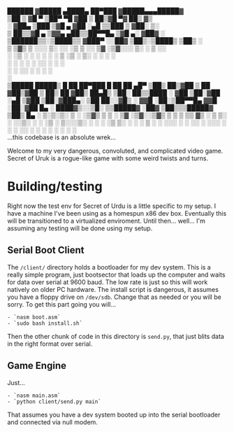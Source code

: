   ██████ ▓█████  ▄████▄   ██▀███  ▓█████▄▄▄█████▓     
▒██    ▒ ▓█   ▀ ▒██▀ ▀█  ▓██ ▒ ██▒▓█   ▀▓  ██▒ ▓▒     
░ ▓██▄   ▒███   ▒▓█    ▄ ▓██ ░▄█ ▒▒███  ▒ ▓██░ ▒░     
  ▒   ██▒▒▓█  ▄ ▒▓▓▄ ▄██▒▒██▀▀█▄  ▒▓█  ▄░ ▓██▓ ░      
▒██████▒▒░▒████▒▒ ▓███▀ ░░██▓ ▒██▒░▒████▒ ▒██▒ ░      
▒ ▒▓▒ ▒ ░░░ ▒░ ░░ ░▒ ▒  ░░ ▒▓ ░▒▓░░░ ▒░ ░ ▒ ░░        
░ ░▒  ░ ░ ░ ░  ░  ░  ▒     ░▒ ░ ▒░ ░ ░  ░   ░         
░  ░  ░     ░   ░          ░░   ░    ░    ░           
      ░     ░  ░░ ░         ░        ░  ░             
                ░                                     
 ▒█████    █████▒    █    ██  ██▀███   █    ██  ██ ▄█▀
▒██▒  ██▒▓██   ▒     ██  ▓██▒▓██ ▒ ██▒ ██  ▓██▒ ██▄█▒ 
▒██░  ██▒▒████ ░    ▓██  ▒██░▓██ ░▄█ ▒▓██  ▒██░▓███▄░ 
▒██   ██░░▓█▒  ░    ▓▓█  ░██░▒██▀▀█▄  ▓▓█  ░██░▓██ █▄ 
░ ████▓▒░░▒█░       ▒▒█████▓ ░██▓ ▒██▒▒▒█████▓ ▒██▒ █▄
░ ▒░▒░▒░  ▒ ░       ░▒▓▒ ▒ ▒ ░ ▒▓ ░▒▓░░▒▓▒ ▒ ▒ ▒ ▒▒ ▓▒
  ░ ▒ ▒░  ░         ░░▒░ ░ ░   ░▒ ░ ▒░░░▒░ ░ ░ ░ ░▒ ▒░
░ ░ ░ ▒   ░ ░        ░░░ ░ ░   ░░   ░  ░░░ ░ ░ ░ ░░ ░ 
    ░ ░                ░        ░        ░     ░  ░   
...this codebase is an absolute wrek...

Welcome to my very dangerous, convoluted, and complicated video game. Secret of Uruk is a rogue-like game with some weird twists and turns.

# Building/testing
Right now the test env for Secret of Urdu is a little specific to my setup. I have a machine I've been using as a homespun x86 dev box. Eventually this will be transitioned to a virtualized enviroment. Until then... well... I'm assuming any testing will be done using my setup.

## Serial Boot Client
The `/client/` directory holds a bootloader for my dev system. This is a really simple program, just bootsector that loads up the computer and waits for data over serial at 9600 baud. The low rate is just so this will work natively on older PC hardware. The install script is dangerous, it assumes you have a floppy drive on `/dev/sdb`. Change that as needed or you will be sorry. To get this part going you will...

	- `nasm boot.asm`
	- `sudo bash install.sh`

Then the other chunk of code in this directory is `send.py`, that just blits data in the right format over serial.

## Game Engine
Just...

	- `nasm main.asm`
	- `python client/send.py main`

That assumes you have a dev system booted up into the serial bootloader and connected via null modem.
